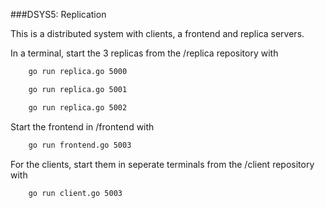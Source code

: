 ###DSYS5: Replication

This is a distributed system with clients, a frontend and replica servers.

In a terminal, start the 3 replicas from the /replica repository with

```sh
    go run replica.go 5000
```
```sh
    go run replica.go 5001
```
```sh
    go run replica.go 5002
```

Start the frontend in /frontend with
```sh
    go run frontend.go 5003
```

For the clients, start them in seperate terminals from the /client repository with 

```sh
    go run client.go 5003
```





